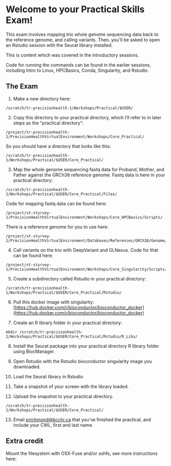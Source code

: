 # Welcome to your Practical Skills Exam!

This exam involves mapping trio whole genome sequencing data back to the reference genome, and calling variants. Then, you'll be asked to open an Rstudio session with the Seurat library installed.

This is content which was covered in the introductory sessions.

Code for running the commands can be found in the earlier sessions, including Intro to Linux, HPCBasics, Conda, Singularity, and Rstudio.

## The Exam

1. Make a new directory here:

```
/scratch/tr-precisionhealth-1/Workshops/Practical/$USER/
```

2. Copy this directory to your practical directory, which I'll refer to in later steps as the "practical directory":
```
/project/tr-precisionhealth-1/PrecisionHealthVirtualEnvironment/Workshops/Core_Practical/
``` 

So you should have a directory that looks like this:
```
/scratch/tr-precisionhealth-1/Workshops/Practical/$USER/Core_Practical/
```


3. Map the whole genome sequencing fastq data for Proband, Mother, and Father against the GRCh38 reference genome.
Fastq data is here in your practical directory:
```
/scratch/tr-precisionhealth-1/Workshops/Practical/$USER/Core_Practical/Files/
```

Code for mapping fastq data can be found here:
```
/project/st-sturvey-1/PrecisionHealthVirtualEnvironment/Workshops/Core_HPCBasics/Scripts/
``` 

There is a reference genome for you to use here:
```
/project/st-sturvey-1/PrecisionHealthVirtualEnvironment/Databases/References/GRCh38/Genome/1000G/GRCh38_full_analysis_set_plus_decoy_hla.fa
```

4. Call variants on the trio with DeepVariant and GLNexus.
Code for that can be found here:
```
/project/st-sturvey-1/PrecisionHealthVirtualEnvironment/Workshops/Core_Singularity/Scripts/
```

5. Create a subdirectory called Rstudio in your practical directory:
```
/scratch/tr-precisionhealth-1/Workshops/Practical/$USER/Core_Practical/Rstudio/
```

6. Pull this docker image with singularity:  
[https://hub.docker.com/r/bioconductor/bioconductor_docker](https://hub.docker.com/r/bioconductor/bioconductor_docker)

7. Create an R library folder in your practical directory:
```
mkdir /scratch/tr-precisionhealth-1/Workshops/Practical/$USER/Core_Practical/Rstudio/R_Libs/
```

8. Install the Seurat package into your practical directory R library folder using BiocManager.


9. Open Rstudio with the Rstudio bioconductor singularity image you downloaded.


10. Load the Seurat library in Rstudio


11. Take a snapshot of your screen with the library loaded.


12. Upload the snapshot to your practical directory. 
```
/scratch/tr-precisionhealth-1/Workshops/Practical/$USER/Core_Practical/
```

13. Email prichmond@bcchr.ca that you've finished the practical, and include your CWL, first and last name.


## Extra credit

Mount the filesystem with OSX-Fuse and/or sshfs, see more instructions here: 
